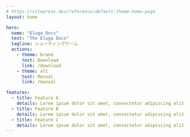 ```yaml
---
# https://vitepress.dev/reference/default-theme-home-page
layout: home

hero:
  name: "Eluga Docs"
  text: "The Eluga Docs"
  tagline: シューティングゲーム
  actions:
    - theme: brand
      text: Download
      link: /download
    - theme: alt
      text: Manual
      link: /manual

features:
  - title: Feature A
    details: Lorem ipsum dolor sit amet, consectetur adipiscing elit
  - title: Feature B
    details: Lorem ipsum dolor sit amet, consectetur adipiscing elit
  - title: Feature C
    details: Lorem ipsum dolor sit amet, consectetur adipiscing elit
---
```

